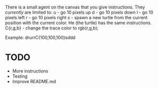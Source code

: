 There is a small agent on the canvas that you give instructions. They *currently* are limited to:
u - go 10 pixels up
d - go 10 pixels down
l - go 10 pixels left
r - go 10 pixels right
s - spawn a new turtle from the current position with the current color. He (the turtle) has the same instructions.
C{r,g,b} - change the trace color to rgb(r,g,b);

Example: drurrC{100,100,100}sddd

TODO
=====
 * More instructions
 * Testing
 * Improve README.md
